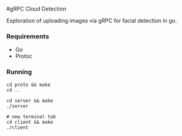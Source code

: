 #gRPC Cloud Detection

Exploration of uploading images via gRPC for facial detection in go.

### Requirements
- Go
- Protoc

### Running
```shell
cd proto && make
cd ..

cd server && make
./server

# new terminal tab
cd client && make
./client
```